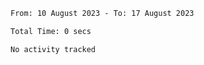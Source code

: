 <!--START_SECTION:waka-->

```txt
From: 10 August 2023 - To: 17 August 2023

Total Time: 0 secs

No activity tracked
```

<!--END_SECTION:waka-->
